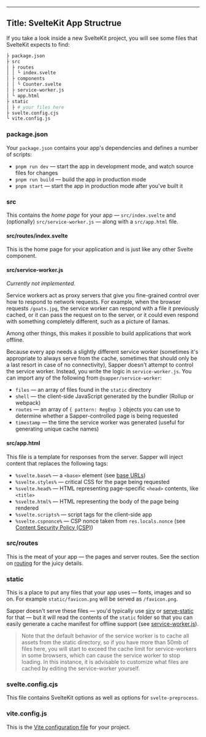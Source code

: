 


---
 **Title: SvelteKit App Structrue** 
---

If you take a look inside a new SvelteKit project, you will see some files that SvelteKit expects to find:

```bash
├ package.json
├ src
│ ├ routes
│ │ └ index.svelte
│ ├ components
│ │ └ Counter.svelte
│ ├ service-worker.js
│ └ app.html
├ static
│ ├ # your files here
├ svelte.config.cjs
└ vite.config.js
```

### package.json

Your `package.json` contains your app's dependencies and defines a number of scripts:

- `pnpm run dev` — start the app in development mode, and watch source files for changes
- `pnpm run build` — build the app in production mode
- `pnpm start` — start the app in production mode after you've built it

### src

This contains the _home page_ for your app — `src/index.svelte` and (optionally) `src/service-worker.js` — along with a `src/app.html` file.

#### src/routes/index.svelte

This is the home page for your application and is just like any other Svelte component.

#### src/service-worker.js

_Currently not implemented._

Service workers act as proxy servers that give you fine-grained control over how to respond to network requests. For example, when the browser requests `/goats.jpg`, the service worker can respond with a file it previously cached, or it can pass the request on to the server, or it could even respond with something completely different, such as a picture of llamas.

Among other things, this makes it possible to build applications that work offline.

Because every app needs a slightly different service worker (sometimes it's appropriate to always serve from the cache, sometimes that should only be a last resort in case of no connectivity), Sapper doesn't attempt to control the service worker. Instead, you write the logic in `service-worker.js`. You can import any of the following from `@sapper/service-worker`:

- `files` — an array of files found in the `static` directory
- `shell` — the client-side JavaScript generated by the bundler (Rollup or webpack)
- `routes` — an array of `{ pattern: RegExp }` objects you can use to determine whether a Sapper-controlled page is being requested
- `timestamp` — the time the service worker was generated (useful for generating unique cache names)

#### src/app.html

This file is a template for responses from the server. Sapper will inject content that replaces the following tags:

- `%svelte.base%` — a `<base>` element (see [base URLs](https://developer.mozilla.org/en-US/docs/Web/HTML/Element/base))
- `%svelte.styles%` — critical CSS for the page being requested
- `%svelte.head%` — HTML representing page-specific `<head>` contents, like `<title>`
- `%svelte.html%` — HTML representing the body of the page being rendered
- `%svelte.scripts%` — script tags for the client-side app
- `%svelte.cspnonce%` — CSP nonce taken from `res.locals.nonce` (see [Content Security Policy (CSP)](https://developer.mozilla.org/en-US/docs/Web/HTTP/CSP))

### src/routes

This is the meat of your app — the pages and server routes. See the section on [routing](https://github.com/sveltejs/kit/blob/master/documentation/docs/02-routing.md) for the juicy details.

### static

This is a place to put any files that your app uses — fonts, images and so on. For example `static/favicon.png` will be served as `/favicon.png`.

Sapper doesn't serve these files — you'd typically use [sirv](https://github.com/lukeed/sirv) or [serve-static](https://github.com/expressjs/serve-static) for that — but it will read the contents of the `static` folder so that you can easily generate a cache manifest for offline support (see [service-worker.js](https://developer.mozilla.org/en-US/docs/Web/API/Service_Worker_API)).

> Note that the default behavior of the service worker is to cache all assets from the static directory, so if you have more than 50mb of files here, you will start to exceed the cache limit for service-workers in some browsers, which can cause the service worker to stop loading. In this instance, it is advisable to customize what files are cached by editing the service-worker yourself.

### svelte.config.cjs

This file contains SvelteKit options as well as options for `svelte-preprocess`.

### vite.config.js

This is the [Vite configuration file](https://vitejs.dev/config/) for your project.

